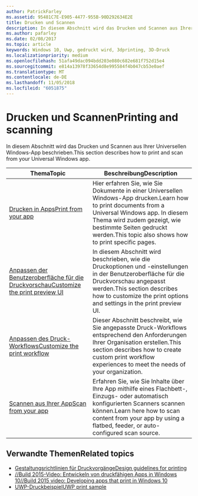 ```yaml
---
author: PatrickFarley
ms.assetid: 95481C7E-E905-4477-955B-90D292634E2E
title: Drucken und Scannen
description: In diesem Abschnitt wird das Drucken und Scannen aus Ihrer Universellen Windows-App beschrieben.
ms.author: pafarley
ms.date: 02/08/2017
ms.topic: article
keywords: Windows 10, Uwp, gedruckt wird, 3dprinting, 3D-Druck
ms.localizationpriority: medium
ms.openlocfilehash: 51afa49dac094bdd203e080c682e681f752d15e4
ms.sourcegitcommit: e814a13978f33654d8e995584f4b047cb53e0aef
ms.translationtype: MT
ms.contentlocale: de-DE
ms.lasthandoff: 11/05/2018
ms.locfileid: "6051875"
---
```

# <a name="printing-and-scanning"></a><span data-ttu-id="fada2-104">Drucken und Scannen</span><span class="sxs-lookup"><span data-stu-id="fada2-104">Printing and scanning</span></span>


<span data-ttu-id="fada2-105">In diesem Abschnitt wird das Drucken und Scannen aus Ihrer Universellen Windows-App beschrieben.</span><span class="sxs-lookup"><span data-stu-id="fada2-105">This section describes how to print and scan from your Universal Windows app.</span></span>

| <span data-ttu-id="fada2-106">Thema</span><span class="sxs-lookup"><span data-stu-id="fada2-106">Topic</span></span> | <span data-ttu-id="fada2-107">Beschreibung</span><span class="sxs-lookup"><span data-stu-id="fada2-107">Description</span></span> | 
|-------|-------------|
| [<span data-ttu-id="fada2-108">Drucken in Apps</span><span class="sxs-lookup"><span data-stu-id="fada2-108">Print from your app</span></span>](print-from-your-app.md) | <span data-ttu-id="fada2-109">Hier erfahren Sie, wie Sie Dokumente in einer Universellen Windows-App drucken.</span><span class="sxs-lookup"><span data-stu-id="fada2-109">Learn how to print documents from a Universal Windows app.</span></span> <span data-ttu-id="fada2-110">In diesem Thema wird zudem gezeigt, wie bestimmte Seiten gedruckt werden.</span><span class="sxs-lookup"><span data-stu-id="fada2-110">This topic also shows how to print specific pages.</span></span> |
| [<span data-ttu-id="fada2-111">Anpassen der Benutzeroberfläche für die Druckvorschau</span><span class="sxs-lookup"><span data-stu-id="fada2-111">Customize the print preview UI</span></span>](customize-the-print-preview-ui.md) | <span data-ttu-id="fada2-112">In diesem Abschnitt wird beschrieben, wie die Druckoptionen und -einstellungen in der Benutzeroberfläche für die Druckvorschau angepasst werden.</span><span class="sxs-lookup"><span data-stu-id="fada2-112">This section describes how to customize the print options and settings in the print preview UI.</span></span> |
| [<span data-ttu-id="fada2-113">Anpassen des Druck-Workflows</span><span class="sxs-lookup"><span data-stu-id="fada2-113">Customize the print workflow</span></span>](print-workflow-customize.md) | <span data-ttu-id="fada2-114">Dieser Abschnitt beschreibt, wie Sie angepasste Druck-Workflows entsprechend den Anforderungen Ihrer Organisation erstellen.</span><span class="sxs-lookup"><span data-stu-id="fada2-114">This section describes how to create custom print workflow experiences to meet the needs of your organization.</span></span>  |
| [<span data-ttu-id="fada2-115">Scannen aus Ihrer App</span><span class="sxs-lookup"><span data-stu-id="fada2-115">Scan from your app</span></span>](scan-from-your-app.md) | <span data-ttu-id="fada2-116">Erfahren Sie, wie Sie Inhalte über Ihre App mithilfe eines Flachbett-, Einzugs- oder automatisch konfigurierten Scanners scannen können.</span><span class="sxs-lookup"><span data-stu-id="fada2-116">Learn here how to scan content from your app by using a flatbed, feeder, or auto-configured scan source.</span></span>|

## <a name="related-topics"></a><span data-ttu-id="fada2-117">Verwandte Themen</span><span class="sxs-lookup"><span data-stu-id="fada2-117">Related topics</span></span>

* [<span data-ttu-id="fada2-118">Gestaltungsrichtlinien für Druckvorgänge</span><span class="sxs-lookup"><span data-stu-id="fada2-118">Design guidelines for printing</span></span>](https://msdn.microsoft.com/library/windows/apps/Hh868178)
* [<span data-ttu-id="fada2-119">//Build 2015-Video: Entwickeln von druckfähigen Apps in Windows 10</span><span class="sxs-lookup"><span data-stu-id="fada2-119">//Build 2015 video: Developing apps that print in Windows 10</span></span>](https://channel9.msdn.com/Events/Build/2015/2-94)
* [<span data-ttu-id="fada2-120">UWP-Druckbeispiel</span><span class="sxs-lookup"><span data-stu-id="fada2-120">UWP print sample</span></span>](http://go.microsoft.com/fwlink/p/?LinkId=619984)
 

